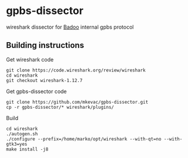 # gpbs-dissector
wireshark dissector for [Badoo](https://team.badoo.com/en-us/) internal gpbs protocol
## Building instructions
Get wireshark code
```
git clone https://code.wireshark.org/review/wireshark
cd wireshark
git checkout wireshark-1.12.7
```
Get gpbs-dissector code
```
git clone https://github.com/mkevac/gpbs-dissector.git
cp -r gpbs-dissector/* wireshark/plugins/
```
Build
```
cd wireshark
./autogen.sh
./configure --prefix=/home/marko/opt/wireshark --with-qt=no --with-gtk3=yes
make install -j8
```
